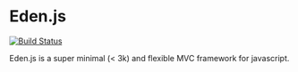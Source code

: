 Eden.js
======
[![Build Status](https://travis-ci.org/3den/spicejs.svg?branch=master)](https://travis-ci.org/3den/spicejs)

Eden.js is a super minimal (< 3k) and flexible MVC framework for javascript.
